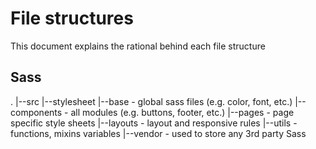 # File structures
This document explains the rational behind each file structure

## Sass
.
|--src
  |--stylesheet
    |--base - global sass files (e.g. color, font, etc.)
    |--components - all modules (e.g. buttons, footer, etc.)
    |--pages - page specific style sheets
    |--layouts - layout and responsive rules
    |--utils - functions, mixins variables
    |--vendor - used to store any 3rd party Sass
